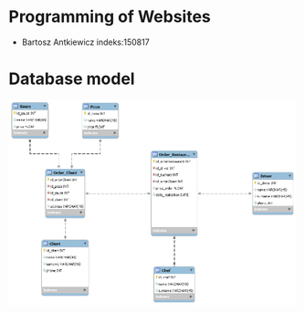 # Programming of Websites

- Bartosz Antkiewicz indeks:150817



# Database model

![alt text](https://github.com/antkiewiczb/ProjectPSI/blob/master/db_schema.png)
